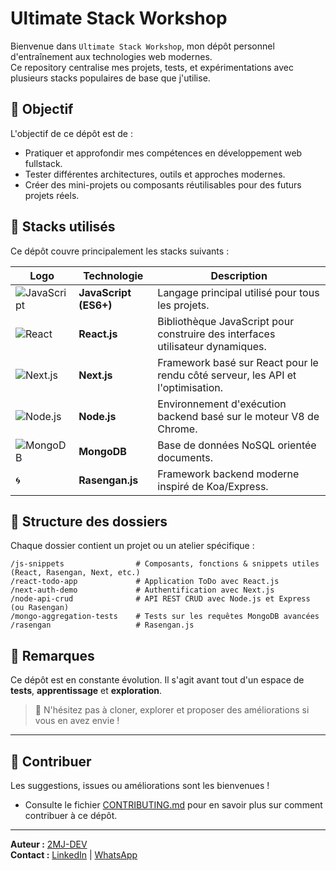 # Ultimate Stack Workshop

Bienvenue dans `Ultimate Stack Workshop`, mon dépôt personnel d'entraînement aux technologies web modernes.  
Ce repository centralise mes projets, tests, et expérimentations avec plusieurs stacks populaires de base que j'utilise.

## 🚀 Objectif

L'objectif de ce dépôt est de :
- Pratiquer et approfondir mes compétences en développement web fullstack.
- Tester différentes architectures, outils et approches modernes.
- Créer des mini-projets ou composants réutilisables pour des futurs projets réels.

## 🧱 Stacks utilisés

Ce dépôt couvre principalement les stacks suivants :

| Logo | Technologie       | Description                                                                 |
|------|-------------------|-----------------------------------------------------------------------------|
| ![JavaScript](https://img.shields.io/badge/-JavaScript-F7DF1E?style=for-the-badge&logo=javascript&logoColor=black) | **JavaScript (ES6+)** | Langage principal utilisé pour tous les projets. |
| ![React](https://img.shields.io/badge/-React-20232A?style=for-the-badge&logo=react&logoColor=61DAFB) | **React.js** | Bibliothèque JavaScript pour construire des interfaces utilisateur dynamiques. |
| ![Next.js](https://img.shields.io/badge/-Next.js-000000?style=for-the-badge&logo=nextdotjs&logoColor=white) | **Next.js** | Framework basé sur React pour le rendu côté serveur, les API et l'optimisation. |
| ![Node.js](https://img.shields.io/badge/-Node.js-339933?style=for-the-badge&logo=nodedotjs&logoColor=white) | **Node.js** | Environnement d'exécution backend basé sur le moteur V8 de Chrome. |
| ![MongoDB](https://img.shields.io/badge/-MongoDB-47A248?style=for-the-badge&logo=mongodb&logoColor=white) | **MongoDB** | Base de données NoSQL orientée documents. |
| 🌀 | **Rasengan.js** | Framework backend moderne inspiré de Koa/Express. |       

## 📁 Structure des dossiers

Chaque dossier contient un projet ou un atelier spécifique :

```
/js-snippets                # Composants, fonctions & snippets utiles (React, Rasengan, Next, etc.)
/react-todo-app             # Application ToDo avec React.js
/next-auth-demo             # Authentification avec Next.js
/node-api-crud              # API REST CRUD avec Node.js et Express (ou Rasengan)
/mongo-aggregation-tests    # Tests sur les requêtes MongoDB avancées
/rasengan                   # Rasengan.js
```

## 📌 Remarques

Ce dépôt est en constante évolution. Il s'agit avant tout d'un espace de **tests**, **apprentissage** et **exploration**.

> 🔧 N'hésitez pas à cloner, explorer et proposer des améliorations si vous en avez envie !

---
## 🤝 Contribuer

Les suggestions, issues ou améliorations sont les bienvenues !  
- Consulte le fichier [CONTRIBUTING.md](CONTRIBUTING.md) pour en savoir plus sur comment contribuer à ce dépôt.

---

**Auteur :** [2MJ-DEV](https://github.com/2MJ-DEV)  
**Contact :** [LinkedIn](https://www.linkedin.com/in/mukadi-jules/) | [WhatsApp](https://wa.me/243998535521)

